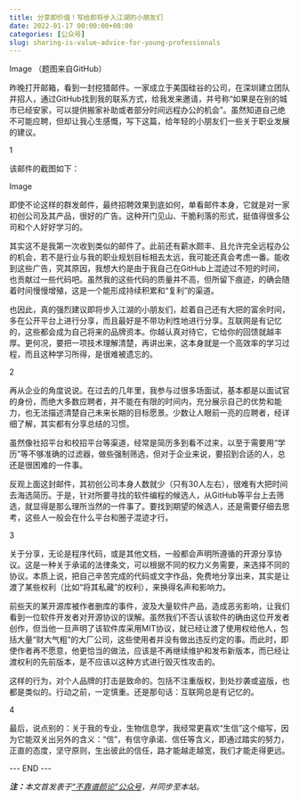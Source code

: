 ```yaml
---
title: 分享即价值！写给即将步入江湖的小朋友们
date: 2022-01-17 00:00:00+08:00
categories: [公众号]
slug: sharing-is-value-advice-for-young-professionals
---
```


Image
（题图来自GitHub）

昨晚打开邮箱，看到一封挖猎邮件。一家成立于美国硅谷的公司，在深圳建立团队并招人，通过GitHub找到我的联系方式，给我发来邀请，并号称“如果是在别的城市已经安家，可以提供搬家补助或者部分时间远程办公的机会”。虽然知道自己绝不可能应聘，但却让我心生感慨，写下这篇，给年轻的小朋友们一些关于职业发展的建议。

1

该邮件的截图如下：

Image

即使不论这样的群发邮件，最终招聘效果到底如何，单看邮件本身，它就是对一家初创公司及其产品，很好的广告。这种开门见山、干脆利落的形式，挺值得很多公司和个人好好学习的。

其实这不是我第一次收到类似的邮件了。此前还有薪水颇丰、且允许完全远程办公的机会，若不是行业与我的职业规划目标相去太远，我可能还真会考虑一番。能收到这些广告，究其原因，我想大约是由于我自己在GitHub上混迹过不短的时间，也贡献过一些代码吧。虽然我的这些代码的质量并不高，但所留下痕迹，的确会随着时间慢慢增殖，这是一个能形成持续积累和“复利”的渠道。

也因此，真的强烈建议即将步入江湖的小朋友们，趁着自己还有大把的富余时间，多在公开平台上进行分享，而且最好是不带功利性地进行分享。互联网是有记忆的，这些都会成为自己将来的品牌资本。你越认真对待它，它给你的回馈就越丰厚。更何况，要把一项技术理解清楚，再讲出来，这本身就是一个高效率的学习过程，而且这种学习所得，是很难被遗忘的。

2

再从企业的角度说说。在过去的几年里，我参与过很多场面试，基本都是以面试官的身份，而绝大多数应聘者，并不能在有限的时间内，充分展示自己的优势和能力，也无法描述清楚自己未来长期的目标愿景。少数让人眼前一亮的应聘者，经详细了解，其实都有分享总结的习惯。

虽然像社招平台和校招平台等渠道，经常是简历多到看不过来，以至于需要用“学历”等不够准确的过滤器，做些强制筛选，但对于企业来说，要招到合适的人，总还是很困难的一件事。

反观上面这封邮件，其初创公司本身人数就少（只有30人左右），很难有大把时间去海选简历。于是，针对所要寻找的软件编程的候选人，从GitHub等平台上去筛选，就显得是那么理所当然的一件事了。要找到期望的候选人，还是需要仔细去思考，这些人一般会在什么平台和圈子混迹才行。

3

关于分享，无论是程序代码，或是其他文档，一般都会声明所遵循的开源分享协议。这是一种关于承诺的法律条文，可以根据不同的权力义务需要，来选择不同的协议。本质上说，把自己辛苦完成的代码或文字作品，免费地分享出来，其实是让渡了某些权利（比如“将其私藏”的权利），来换得名声和影响力。

前些天的某开源库被作者删库的事件，波及大量软件产品，造成恶劣影响，让我们看到一位软件开发者对开源协议的误解。虽然我们不否认该软件的确由这位开发者创作，但当他一旦声明了该软件库采用MIT协议，就已经让渡了使用权给他人，包括大量“财大气粗”的大厂公司，这些使用者并没有做出违反约定的事。而此时，即使作者再不愿意，他更恰当的做法，应该是不再继续维护和发布新版本，而已经让渡权利的先前版本，是不应该以这种方式进行毁灭性攻击的。

这样的行为，对个人品牌的打击是致命的。包括不注重版权，到处抄袭或盗版，也都是类似的。行动之前，一定慎重。还是那句话：互联网总是有记忆的。

4

最后，说点别的：关于我的专业，生物信息学，我经常更喜欢“生信”这个缩写，因为它能双关出另外的含义：“信”，有信守承诺、信任等含义，即通过踏实的努力，正直的态度，坚守原则，生出彼此的信任，路才能越走越宽，我们才能走得更远。

<div class="p-5 text-center">--- END ---</div>

<i><b>注：</b>本文首发表于[“不靠谱颜论”公众号](https://mp.weixin.qq.com/s/rlcJIgLlkT-qLv4dzChpNw)，并同步至本站。</i>
